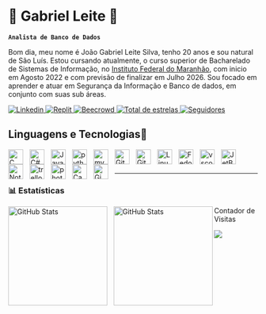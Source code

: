 # 🦂 Gabriel Leite 🦂

**`Analista de Banco de Dados`**

Bom dia, meu nome é João Gabriel Leite Silva, tenho 20 anos e sou natural de São Luís. 
Estou cursando atualmente, o curso superior de Bacharelado de Sistemas de Informação, no [Instituto Federal do Maranhão](https://portal.ifma.edu.br/inicio/), com inicio em Agosto 2022 e com previsão de finalizar em Julho 2026.
Sou focado em aprender e atuar em Segurança da Informação e Banco de dados, em conjunto com suas sub áreas.

<p align="left">
    <!-- Badge do LinkedIn -->
    <a href="https://www.linkedin.com/in/jo%C3%A3o-gabriel-leite-silva-332602276/">
        <img 
            alt="Linkedin" 
            title="Acesso ao meu Linkedin" 
            src="https://custom-icon-badges.demolab.com/badge/-Conecte--se-4169e1?logo=person-add&logoColor=white&style=for-the-badge&labelColor=2E3440"
        />
    </a>
    <!-- Badge do Replit -->
    <a href="https://replit.com/@GabrielLeite28">
        <img 
            alt="Replit" 
            title="Acesso ao meu Replit" 
            src="https://img.shields.io/badge/-Replit-FF7F50?logo=replit&logoColor=white&style=for-the-badge&labelColor=2E3440"
        />
    </a>
    <!-- Badge do Beecrowd-->
    <a href="https://judge.beecrowd.com/pt/profile/797056">
        <img 
            alt="Beecrowd" 
            title="Acesso ao meu Beecrowd" 
            src="https://img.shields.io/badge/-Beecrowd-993399?logo=c&logoColor=white&style=for-the-badge&labelColor=2E3440"
        />
    </a>
    <!-- Badge das Estrelas do Github-->
    <a href="https://github.com/Gaeleite?tab=repositories&sort=stargazers">
        <img 
            alt="Total de estrelas" 
            title="Total de estrelas GitHub" 
            src="https://custom-icon-badges.demolab.com/github/stars/gaeleite?color=55960c&style=for-the-badge&labelColor=488207&logo=star&label=estrelas"
        />
    </a>
    <!-- Badge dos seguidores do Github-->
    <a href="https://github.com/Gaeleite?tab=followers">
        <img 
            alt="Seguidores" 
            title="Me siga no GitHub" 
            src="https://custom-icon-badges.demolab.com/github/followers/Gaeleite?color=d22e2e&labelColor=a82424&style=for-the-badge&logo=github&label=Seguidores&logoColor=white"
        />
    </a>

## Linguagens e Tecnologias🤖
<img  
    align="left" 
    alt="C"
    title="C" 
    width="30px" 
    style="padding-right: 10px;" 
    src="https://cdn.jsdelivr.net/gh/devicons/devicon@latest/icons/c/c-original.svg"/>
<img 
    align="left" 
    alt="C#"
    title="C#" 
    width="30px" 
    style="padding-right: 10px;" 
    src="https://cdn.jsdelivr.net/gh/devicons/devicon@latest/icons/csharp/csharp-original.svg"
/>
<img 
    align="left" 
    alt="Java"
    title="Java" 
    width="30px"
    style="padding-right: 10px;" 
    src="https://cdn.jsdelivr.net/gh/devicons/devicon@latest/icons/java/java-original.svg" 
/>
<img 
    align="left" 
    alt="python"
    title="python"
    width="30px"
    style="padding-right: 10px;" 
    src="https://cdn.jsdelivr.net/gh/devicons/devicon@latest/icons/python/python-original.svg" 
/>
<img 
    align="left" 
    alt="mysql"
    title="mysql" 
    width="30px"
    style="padding-right: 10px;" 
    src="https://cdn.jsdelivr.net/gh/devicons/devicon@latest/icons/mysql/mysql-plain-wordmark.svg" 
/>
<img 
    align="left" 
    alt="Git"
    title="Git" 
    width="30px" 
    style="padding-right: 10px;" 
    src="https://cdn.jsdelivr.net/gh/devicons/devicon@latest/icons/git/git-original.svg" 
/>

<img 
    align="left" 
    alt="Github"
    title="Github" 
    width="30px"
    style="padding-right: 10px;" 
   src="https://cdn.jsdelivr.net/gh/devicons/devicon@latest/icons/github/github-original-wordmark.svg"
   />
<img 
    align="left" 
    alt="Linux"
    title="Linux" 
    width="30px"
    style="padding-right: 10px;" 
    src="https://cdn.jsdelivr.net/gh/devicons/devicon@latest/icons/linux/linux-original.svg" 
/>
<img 
    align="left" 
    alt="Fedora"
    title="Fedora" 
    width="30px" 
    style="padding-right: 10px;" 
    src="https://cdn.jsdelivr.net/gh/devicons/devicon@latest/icons/fedora/fedora-original.svg"
/>
<img 
    align="left" 
    alt="vscode"
    title="vscode" 
    width="30px"
    style="padding-right: 10px;" 
    src="https://cdn.jsdelivr.net/gh/devicons/devicon@latest/icons/vscode/vscode-original.svg" 
/>
<img 
    align="left" 
    alt="JetBrains"
    title="JetBrains" 
    width="30px"
    style="padding-right: 10px;" 
    src="https://cdn.jsdelivr.net/gh/devicons/devicon@latest/icons/jetbrains/jetbrains-original.svg" 
/><img align="left" 
    alt="Notion"
    title="Notion" 
    width="30px"
    style="padding-right: 10px;" 
    src="https://cdn.jsdelivr.net/gh/devicons/devicon@latest/icons/notion/notion-original.svg" /><img align="left"
    alt="trello"
    title="trello" 
    width="30px"
    style="padding-right: 10px;" 
    src="https://cdn.jsdelivr.net/gh/devicons/devicon@latest/icons/trello/trello-original.svg" />
       <img 
    align="left" 
    alt="photoshop"
    title="photoshop"
    width="30px"
    style="padding-right: 10px;" 
    src="https://cdn.jsdelivr.net/gh/devicons/devicon@latest/icons/photoshop/photoshop-original.svg" /><img 
    align="left" 
    alt="Canva"
    title="Canva" 
    width="30px" 
    style="padding-right: 10px;" 
    src="https://cdn.jsdelivr.net/gh/devicons/devicon@latest/icons/canva/canva-original.svg" 
    /> <img align="left" 
    alt="Gimp"
    title="Gimp" 
    width="30px"
    style="padding-right: 10px;" 
    src="https://cdn.jsdelivr.net/gh/devicons/devicon@latest/icons/gimp/gimp-original.svg" />
<br/>
<br/>

---
### 📊 Estatísticas

<p>
  <img 
    align="left" 
    alt="GitHub Stats" 
    height="200" 
    style="padding-right: 10px;" 
    src="https://github-readme-stats.vercel.app/api?username=Gaeleite&show_icons=true&theme=tokyonight&include_all_commits=true&locale=pt-br" 
  />

<img 
      align="left" 
      alt="GitHub Stats" 
      height="200" 
      src="https://github-readme-stats.vercel.app/api/top-langs/?username=Gaeleite&theme=tokyonight&layout=compact&custom_title=Tecnologias&langs_count=9" 
  />
</p>

  Contador de Visitas</br>
 </p>
 <img src="https://profile-counter.glitch.me/gaeleite/count.svg" />
</div>
